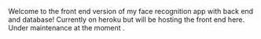 Welcome to the front end version of my face recognition app with back end and database! Currently on heroku but will be hosting the front end here. Under maintenance at the moment
.
